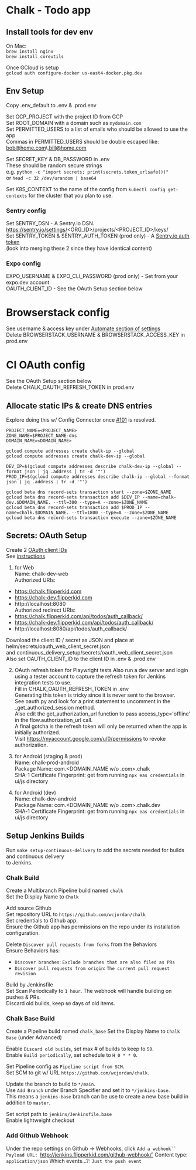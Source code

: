 # Chalk - Todo app

## Install tools for dev env
On Mac:  
`brew install nginx`  
`brew install coreutils`  

Once GCloud is setup  
`gcloud auth configure-docker us-east4-docker.pkg.dev`  

## Env Setup
Copy .env_default to .env & .prod.env  

Set GCP_PROJECT with the project ID from GCP  
Set ROOT_DOMAIN with a domain such as `mydomain.com`  
Set PERMITTED_USERS to a list of emails who should be allowed to use the app  
Commas in PERMITTED_USERS should be double escaped like: bob@home.com\\,bill@home.com  

Set SECRET_KEY & DB_PASSWORD in .env  
  These should be random secure strings  
  e.g. `python -c "import secrets; print(secrets.token_urlsafe())"`  
  or `head -c 32 /dev/urandom | base64`  

Set K8S_CONTEXT to the name of the config from `kubectl config get-contexts` for the cluster that you plan to use.  

### Sentry config
Set SENTRY_DSN - A Sentry.io DSN.  https://sentry.io/settings/<ORG_ID>/projects/<PROJECT_ID>/keys/  
Set SENTRY_TOKEN & SENTRY_AUTH_TOKEN (prod only) - A [Sentry.io auth token](https://sentry.io/settings/account/api/auth-tokens/)  
(look into merging these 2 since they have identical content)

### Expo config
EXPO_USERNAME & EXPO_CLI_PASSWORD (prod only) - Set from your expo.dev account  
OAUTH_CLIENT_ID - See the OAuth Setup section below  

# Browserstack config
See username & access key under [Automate section of settings](https://www.browserstack.com/accounts/settings)  
Delete BROWSERSTACK_USERNAME & BROWSERSTACK_ACCESS_KEY in prod.env  

# CI OAuth config
See the OAuth Setup section below  
Delete CHALK_OAUTH_REFRESH_TOKEN in prod.env  

## Allocate static IPs & create DNS entries
Explore doing this w/ Config Connector once [#101](https://github.com/GoogleCloudPlatform/k8s-config-connector/issues/101) is resolved.

```
PROJECT_NAME=<PROJECT_NAME>
ZONE_NAME=$PROJECT_NAME-dns
DOMAIN_NAME=<DOMAIN_NAME>

gcloud compute addresses create chalk-ip --global
gcloud compute addresses create chalk-dev-ip --global

DEV_IP=$(gcloud compute addresses describe chalk-dev-ip --global --format json | jq .address | tr -d '"')
PROD_IP=$(gcloud compute addresses describe chalk-ip --global --format json | jq .address | tr -d '"')

gcloud beta dns record-sets transaction start --zone=$ZONE_NAME
gcloud beta dns record-sets transaction add $DEV_IP --name=chalk-dev.$DOMAIN_NAME. --ttl=300 --type=A --zone=$ZONE_NAME
gcloud beta dns record-sets transaction add $PROD_IP --name=chalk.$DOMAIN_NAME. --ttl=1800 --type=A --zone=$ZONE_NAME
gcloud beta dns record-sets transaction execute --zone=$ZONE_NAME

```

## Secrets: OAuth Setup
Create 2 [OAuth client IDs](https://console.cloud.google.com/apis/credentials)  
See [instructions](https://docs.expo.dev/guides/authentication/#google)  

1) for Web  
Name: chalk-dev-web  
Authorized URIs:  
- https://chalk.flipperkid.com  
- https://chalk-dev.flipperkid.com  
- http://localhost:8080  
Authorized redirect URIs:   
- https://chalk.flipperkid.com/api/todos/auth_callback/  
- https://chalk-dev.flipperkid.com/api/todos/auth_callback/  
- http://localhost:8080/api/todos/auth_callback/  

Download the client ID / secret as JSON and place at helm/secrets/oauth_web_client_secret.json  
and continuous_delivery_setup/secrets/oauth_web_client_secret.json  
Also set OAUTH_CLIENT_ID to the client ID in .env & .prod.env

2) OAuth refresh token for Playwright tests
Also run a dev server and login using a tester account to capture the refresh token for Jenkins integration tests to use.  
Fill in CHALK_OAUTH_REFRESH_TOKEN in .env  
Generating this token is tricky since it is never sent to the browser.  
See oauth.py and look for a print statement to uncomment in the \_get_authorized_session method.  
Also edit the get_authorization_url function to pass access_type='offline' in the flow.authorization_url call.  
A final gotcha is the refresh token will only be returned when the app is initially authorized.  
Visit https://myaccount.google.com/u/0/permissions to revoke authorization.  

3) for Android (staging & prod)  
Name: chalk-prod-android  
Package Name: com.<DOMAIN_NAME w/o .com>.chalk  
SHA-1 Certificate Fingerprint: get from running `npx eas credentials` in ui/js directory  

4) for Android (dev)  
Name: chalk-dev-android  
Package Name: com.<DOMAIN_NAME w/o .com>.chalk.dev  
SHA-1 Certificate Fingerprint: get from running `npx eas credentials` in ui/js directory  

## Setup Jenkins Builds
Run `make setup-continuous-delivery` to add the secrets needed for builds and continuous delivery  
to Jenkins.

### Chalk Build
Create a Multibranch Pipeline build named `chalk`  
Set the Display Name to `Chalk`

Add source Github  
Set repository URL to `https://github.com/wcjordan/chalk`  
Set credentials to Github app.  
Ensure the Github app has permissions on the repo under its installation configuration.  

Delete `Discover pull requests from forks` from the Behaviors  
Ensure Behaviors has:  
- `Discover branches`: `Exclude branches that are also filed as PRs`
- `Discover pull requests from origin`: `The current pull request revision`

Build by Jenkinsfile  
Set Scan Periodically to `1 hour`.  The webhook will handle building on pushes & PRs.  
Discard old builds, keep `60` days of old items.  

### Chalk Base Build
Create a Pipeline build named `chalk_base`
Set the Display Name to `Chalk Base` (under Advanced)

Enable `Discard old builds`, set max # of builds to keep to `50`.  
Enable `Build periodically`, set schedule to `H 0 * * 0`.  

Set Pipeline config as `Pipeline script from SCM`.  
Set SCM to git w/ URL `https://github.com/wcjordan/chalk`.  

Update the branch to build to `*/main`.  
Use `Add Branch` under Branch Specifier and set it to `*/jenkins-base`.  
This means a `jenkins-base` branch can be use to create a new base build in addition to `master`.  

Set script path to `jenkins/Jenkinsfile.base`  
Enable lightweight checkout  

### Add Github Webhook
Under the repo settings on Github -> Webhooks, click `Add a webhook``
Payload URL: `http://jenkins.flipperkid.com/github-webhook/`
Content type: `application/json`
Which events...?: `Just the push event`
